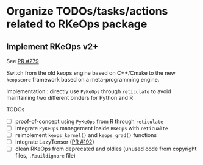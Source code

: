 # Organize TODOs/tasks/actions related to RKeOps package

## Implement RKeOps v2+

See [PR #279](https://github.com/getkeops/keops/pull/279)

Switch from the old keops engine based on C++/Cmake to the new `keopscore` framework based on a meta-programming engine.

Implementation : directly use `PyKeOps` through `reticulate` to avoid maintaining two different binders for Python and R

TODOs
- [ ] proof-of-concept using `PyKeOps` from R through `reticulate`
- [ ] integrate `PyKeOps` management inside `RKeOps` with `reticualte`
- [ ] reimplement `keops_kernel()` and `keops_grad()` functions
- [ ] integrate LazyTensor ([PR #192](https://github.com/getkeops/keops/pull/192))
- [ ] clean RKeOps from deprecated and oldies (unused code from copyright files, `.Rbuildignore` file)
